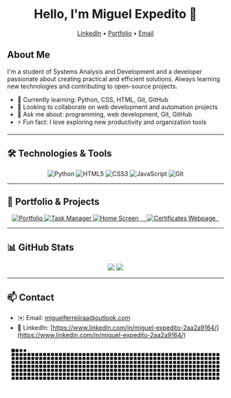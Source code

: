 <h1 align="center">Hello, I'm Miguel Expedito 👋</h1>
<p align="center">
  <a href="https://www.linkedin.com/in/miguel-expedito-2aa2a9164/" target="_blank">LinkedIn</a> • 
  <a href="https://migueleaferreira.github.io/Meu_Portfolio/" target="_blank">Portfolio</a> • 
  <a href="mailto:miguelferreiiraa@outlook.com">Email</a>
</p>


## About Me
I'm a student of Systems Analysis and Development and a developer passionate about creating practical and efficient solutions. Always learning new technologies and contributing to open-source projects.

- 🌱 Currently learning: Python, CSS, HTML, Git, GitHub
- 👯 Looking to collaborate on web development and automation projects
- 💬 Ask me about: programming, web development, Git, GitHub
- ⚡ Fun fact: I love exploring new productivity and organization tools

---

## 🛠 Technologies & Tools
<p align="center">
  <img alt="Python" src="https://img.shields.io/badge/-Python-3776AB?style=for-the-badge&logo=python&logoColor=white"/>
  <img alt="HTML5" src="https://img.shields.io/badge/-HTML5-E34F26?style=for-the-badge&logo=html5&logoColor=white"/>
  <img alt="CSS3" src="https://img.shields.io/badge/-CSS3-1572B6?style=for-the-badge&logo=css3&logoColor=white"/>
  <img alt="JavaScript" src="https://img.shields.io/badge/-JavaScript-F7DF1E?style=for-the-badge&logo=javascript&logoColor=black"/>
  <img alt="Git" src="https://img.shields.io/badge/-Git-F05032?style=for-the-badge&logo=git&logoColor=white"/>
</p>

---

## 📂 Portfolio & Projects

<p align="center">
  <a href="https://migueleaferreira.github.io/Meu_Portfolio/" target="_blank">
    <img src="https://img.shields.io/badge/-Portfolio-FF69B4?style=for-the-badge&logo=google-chrome&logoColor=white" alt="Portfolio"/>
  </a>
  <a href="https://migueleaferreira.github.io/gerenciador_tarefas1/" target="_blank">
    <img src="https://img.shields.io/badge/-Task_Manager-4CAF50?style=for-the-badge&logo=github&logoColor=white" alt="Task Manager"/>
  </a>
  <a href="https://migueleaferreira.github.io/Tela-Inicial/" target="_blank">
    <img src="https://img.shields.io/badge/-Home_Screen-2196F3?style=for-the-badge&logo=github&logoColor=white" alt="Home Screen"/>
  </a>
  <a href="https://migueleaferreira.github.io/certificados-webpage/" target="_blank">
    <img src="https://img.shields.io/badge/-Certificates-FFA500?style=for-the-badge&logo=Udemy&logoColor=white" alt="Certificates Webpage"/>
  </a>
</p>



---

## 📊 GitHub Stats
<p align="center">
  <img height="180em" src="https://github-readme-stats.vercel.app/api?username=migueleaferreira&show_icons=true&theme=tokyonight&include_all_commits=true&count_private=true"/>
  <img height="180em" src="https://github-readme-streak-stats.herokuapp.com/?user=migueleaferreira&theme=tokyonight"/>
</p>

---

## 📫 Contact
- ✉️ Email: miguelferreiiraa@outlook.com  
- 💬 LinkedIn: [https://www.linkedin.com/in/miguel-expedito-2aa2a9164/](https://www.linkedin.com/in/miguel-expedito-2aa2a9164/)

 <picture>
  <source media="(prefers-color-scheme: dark)" srcset="https://raw.githubusercontent.commigueleaferreira/migueleaferreira/output/github-contribution-grid-snake-dark.svg">
  <source media="(prefers-color-scheme: light)" srcset="https://raw.githubusercontent.com/migueleaferreira/migueleaferreira/output/github-contribution-grid-snake.svg">
  <img alt="github contribution grid snake animation" src="https://raw.githubusercontent.com/migueleaferreira/migueleaferreira/output/github-contribution-grid-snake.svg">
</picture>
